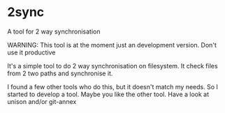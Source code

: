 2sync
=====

A tool for 2 way synchronisation

WARNING: This tool is at the moment just an development version. Don't use it productive

It's a simple tool to do 2 way synchronisation on filesystem.
It check files from 2 two paths and synchronise it.

I found a few other tools who do this, but it doesn't match my needs. So I started to develop a tool.
Maybe you like the other tool. Have a look at unison and/or git-annex
